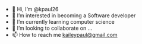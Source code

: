 - 👋 Hi, I’m @kpaul26
- 👀 I’m interested in becoming a Software developer
- 🌱 I’m currently learning computer science
- 💞️ I’m looking to collaborate on ...
- 📫 How to reach me kaileypaul@gmail.com

<!---
kpaul26/kpaul26 is a ✨ special ✨ repository because its `README.md` (this file) appears on your GitHub profile.
You can click the Preview link to take a look at your changes.
--->
